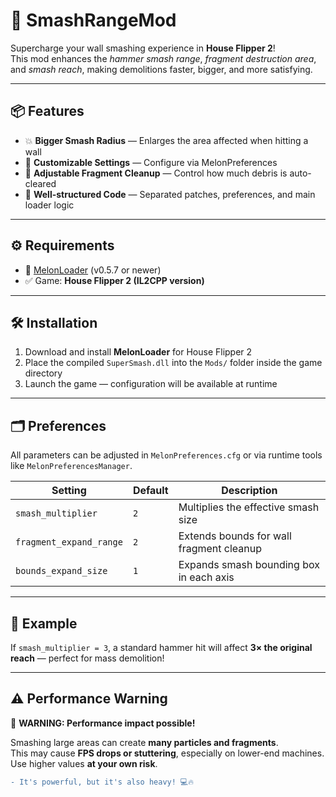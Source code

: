 # 🔨 SmashRangeMod

Supercharge your wall smashing experience in **House Flipper 2**!  
This mod enhances the *hammer smash range*, *fragment destruction area*, and *smash reach*, making demolitions faster, bigger, and more satisfying.

---

## 📦 Features

- 💥 **Bigger Smash Radius** — Enlarges the area affected when hitting a wall
- 🔧 **Customizable Settings** — Configure via MelonPreferences
- 🚧 **Adjustable Fragment Cleanup** — Control how much debris is auto-cleared
- 🧠 **Well-structured Code** — Separated patches, preferences, and main loader logic

---

## ⚙️ Requirements

- 🧩 [MelonLoader](https://melonwiki.xyz/) (v0.5.7 or newer)
- ✅ Game: **House Flipper 2 (IL2CPP version)**

---

## 🛠️ Installation

1. Download and install **MelonLoader** for House Flipper 2
2. Place the compiled `SuperSmash.dll` into the `Mods/` folder inside the game directory
3. Launch the game — configuration will be available at runtime

---

## 🗂️ Preferences

All parameters can be adjusted in `MelonPreferences.cfg` or via runtime tools like `MelonPreferencesManager`.

| Setting                   | Default | Description                            |
|--------------------------|---------|----------------------------------------|
| `smash_multiplier`       | `2`     | Multiplies the effective smash size    |
| `fragment_expand_range`  | `2`     | Extends bounds for wall fragment cleanup |
| `bounds_expand_size`     | `1`     | Expands smash bounding box in each axis |

---

## 🧪 Example

If `smash_multiplier = 3`, a standard hammer hit will affect **3× the original reach** — perfect for mass demolition!

---

## ⚠️ Performance Warning

🚨 **WARNING: Performance impact possible!**

Smashing large areas can create **many particles and fragments**.  
This may cause **FPS drops or stuttering**, especially on lower-end machines.  
Use higher values **at your own risk**.  

```diff
- It's powerful, but it's also heavy! 💻🔥
```
